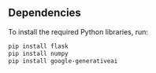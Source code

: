 ## Dependencies

To install the required Python libraries, run:

```bash
pip install flask
pip install numpy
pip install google-generativeai
